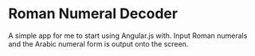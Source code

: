 # Roman Numeral Decoder

A simple app for me to start using Angular.js with. Input Roman numerals and the Arabic numeral form is output onto the screen.
